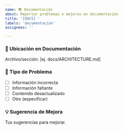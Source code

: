 ```yaml
---
name: 📚 Documentación
about: Reportar problemas o mejoras en documentación
title: '[DOCS] '
labels: 'documentación'
assignees: ''

---
```


### 📖 Ubicación en Documentación
Archivo/sección: [ej. docs/ARCHITECTURE.md]

### 🚨 Tipo de Problema
- [ ] Información incorrecta
- [ ] Información faltante
- [ ] Contenido desactualizado
- [ ] Otro (especificar)

### 💡 Sugerencia de Mejora
Tus sugerencias para mejorar.

